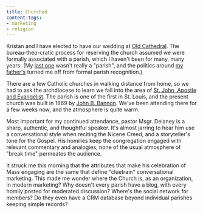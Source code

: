 ```yaml
---
title: Churched
content-tags:
- marketing
- religion
---
```


Kristan and I have elected to have our wedding at [Old Cathedral][1].  The bureau-theo-cratic process for reserving the church assumed we were formally associated with a parish, which I haven't been for many, many years.  (My [last one][2] wasn't really a "parish", and the politics around [my father's][3] turned me off from formal parish recognition.)

There are a few Catholic churches in walking distance from home, so we had to ask the archdiocese to learn we fall into the area of [St. John, Apostle and Evangelist][4].  The parish is one of the first in St. Louis, and the present church was built in 1869 by [John B. Bannon][5].  We've been attending there for a few weeks now, and the atmosphere is quite warm.

Most important for my continued attendance, pastor Msgr. Delaney is a sharp, authentic, and thoughtful speaker.  It's almost jarring to hear him use a conversational style when reciting the Nicene Creed, and a storyteller's tone for the Gospel.  His homilies keep the congregation engaged with relevant commentary and analogies, none of the usual atmosphere of "break time" permeates the audience.

It struck me this morning that the attributes that make his celebration of Mass engaging are the same that define "cluetrain" conversational marketing.  This made me wonder where the Church is, as an organization, in modern marketing?  Why doesn't every parish have a blog, with every homily posted for moderated discussion?  Where's the social network for members?  Do they even have a CRM database beyond individual parishes keeping simple records?

   [1]: http://en.wikipedia.org/wiki/Basilica_of_St._Louis,_King_of_France
   [2]: http://www.slu.edu/departments/church/
   [3]: http://www.cathedralstl.org/
   [4]: http://www.archstl.org/parishes/154.shtml
   [5]: http://www.usgennet.org/usa/mo/county/stlouis/johnbannon.htm
